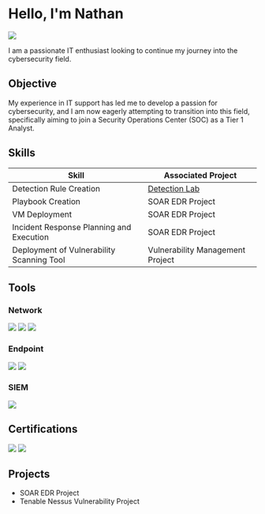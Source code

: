 # Hello, I'm Nathan
<a href="https://linkedin.com/in/nathan-paredes-20524a323"><img src="https://img.shields.io/badge/-LinkedIn-0072b1?&style=for-the-badge&logo=linkedin&logoColor=white" /></a>


I am a passionate IT enthusiast looking to continue my journey into the cybersecurity field.

## Objective

My experience in IT support has led me to develop a passion for cybersecurity, and I am now eagerly attempting to transition into this field, specifically aiming to join a Security Operations Center (SOC) as a Tier 1 Analyst.

## Skills

| Skill                                         | Associated Project         |
|-----------------------------------------------|----------------------------|
| Detection Rule Creation          | <a href="https://google.com">Detection Lab</a>|
| Playbook Creation | SOAR EDR Project |
| VM Deployment        |SOAR EDR Project|
| Incident Response Planning and Execution      | SOAR EDR Project |
| Deployment of Vulnerability Scanning Tool | Vulnerability Management Project |

## Tools


### Network
<div>
    <img src="https://img.shields.io/badge/-Wireshark-1679A7?&style=for-the-badge&logo=Wireshark&logoColor=white" />
    <img src="https://img.shields.io/badge/-Nmap-000000?&style=for-the-badge&logo=nmap&logoColor=white" />
    <img src="https://img.shields.io/badge/-Tenable%20Nessus-003D6C?&style=for-the-badge&logo=nessus&logoColor=white" />
</div>

### Endpoint
<div>
    <img src="https://img.shields.io/badge/-Microsoft_Defender_for_Endpoint-00A4EF?&style=for-the-badge&logo=Microsoft&logoColor=white" />
    <img src="https://img.shields.io/badge/-LimaCharlie-1E1E1E?&style=for-the-badge&logo=lima-charlie&logoColor=white" />
</div>

### SIEM
<div>
  <img src="https://img.shields.io/badge/-Splunk-000000?&style=for-the-badge&logo=Splunk&logoColor=white" />
</div>

## Certifications
<div>
<img src="https://img.shields.io/badge/-Security%2B-FF0000?&style=for-the-badge&logo=CompTIA&logoColor=white" />
<img src="https://img.shields.io/badge/-Google%20Cybersecurity-4285F4?&style=for-the-badge&logo=google&logoColor=white" />

</div>

## Projects
- SOAR EDR Project
- Tenable Nessus Vulnerability Project
